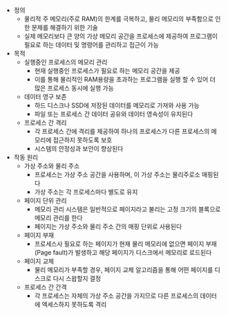 - 정의
    - 물리적 주 메모리(주로 RAM)의 한계를 극복하고, 물리 메모리의 부족함으로 인한 문제를 해결하기 위한 기술
    - 실제 메모리보다 큰 양의 가상 메모리 공간을 프로세스에 제공하여 프로그램이 필요로 하는 데이터 및 명령어를 관리하고 접근이 가능
- 목적
    - 실행중인 프로세스의 메모리 관리
        - 현재 실행중인 프로세스가 필요로 하는 메모리 공간을 제공
        - 이를 통해 물리적인 RAM용량을 초과하는 프로그램을 실행 할 수 있어 더 많은 프로세스 동시에 실행 가능
    - 데이터 영구 보존
        - 하드 디스크나 SSD에 저장된 데이터를 메모리로 가져와 사용 가능
        - 파일 또는 프로세스 간 데이터 공유와 데이터 영속성이 유지된다
    - 프로세스 간 격리  
        - 각 프로세스 간에 격리를 제공하여 하나의 프로세스가 다른 프로세스의 메모리에 접근하지 못하도록 보호
        - 시스템의 안정성과 보안이 향상된다
- 작동 원리
    - 가상 주소와 물리 주소
        - 프로세스는 가상 주소 공간을 사용하며, 이 가상 주소는 물리주로소 매핑된다
        - 가상 주소는 각 프로세스마다 별도로 유지
    - 페이지 단위 관리
        - 메모리 관리 시스템은 일반적으로 페이지라고 불리는 고정 크기의 블록으로 메모리 관리를 한다
        - 페이지는 가상 주소와 물리 주소 간의 매핑 단위로 사용된다
    - 페이지 부재
        - 프로세스사 필요로 하는 페이지가 현재 물리 메모리에 없으면 페이지 부재(Page fault)가 발생하고 해당 페이지가 디스크에서 메모리로 로드된다
    - 페이지 교체
        - 물리 메모리가 부족할 경우, 페이지 교체 알고리즘을 통해 어떤 페이지를 디스크로 다시 스왑할지 결정
    - 프로세스 간 간격
        - 각 프로세스는 자체의 가상 주소 공간을 가지므로 다른 프로세스의 데이터에 엑세스하지 못하도록 격리